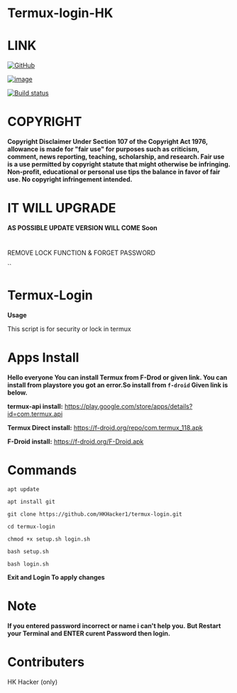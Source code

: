 # Termux-login-HK

# LINK 

[![GitHub](https://img.shields.io/badge/github-ffffff?style=for-the-badge&logo=github&logoColor=black)](https://github.com/HKHacker1/)


[![image](https://user-images.githubusercontent.com/85377404/161822288-e91687f5-7d3b-4a96-bbe4-08e01d04cf0d.png)](https://?sub_conformation=1)

[![Build status](https://github.com/termux/termux-app/workflows/Build/badge.svg)](https://github.com/HKHacker1)

# COPYRIGHT

**Copyright Disclaimer Under Section 107 of the Copyright Act 1976, allowance is made for "fair use" for purposes such as criticism, comment, news reporting, teaching, scholarship, and research. Fair use is a use permitted by copyright statute that might otherwise be infringing. Non-profit, educational or personal use tips the balance in favor of fair use. No copyright infringement intended.**

# IT WILL UPGRADE

**AS POSSIBLE UPDATE VERSION WILL COME Soon**

#
REMOVE LOCK FUNCTION
  &
FORGET PASSWORD

``

#

# Termux-Login

**Usage**

This script is for security or lock in termux

# Apps Install
**Hello everyone You can install Termux from F-Drod or given link. You can install from playstore you got an error.So install from ``f-droid`` Given link is below.**

**termux-api install:** https://play.google.com/store/apps/details?id=com.termux.api

**Termux Direct install:** https://f-droid.org/repo/com.termux_118.apk

**F-Droid install:** https://f-droid.org/F-Droid.apk

# Commands

``apt update``

``apt install git ``

``git clone https://github.com/HKHacker1/termux-login.git``

``cd termux-login ``

``chmod +x setup.sh login.sh``

``bash setup.sh``

``bash login.sh``

**Exit and Login To apply changes**

# Note

**If you entered password incorrect or name i can't help you.**
**But Restart your Terminal and ENTER curent Password then login.**

# Contributers

HK Hacker (only)
